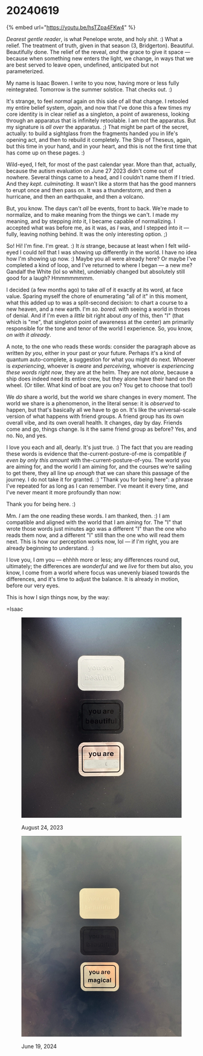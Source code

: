 # 20240619

{% embed url="https://youtu.be/hsTZpa4FKw4" %}

_Dearest gentle reader_, is what Penelope wrote, and holy _shit_. :) What a relief. The treatment of truth, given in that season (3, Bridgerton). Beautiful. Beautifully done. The relief of the reveal, _and_ the grace to give it space — because when something new enters the light, we change, in ways that we are best served to leave open, undefined, anticipated but not parameterized.

My name is Isaac Bowen. I write to you now, having more or less fully reintegrated. Tomorrow is the summer solstice. That checks out. :)

It's strange, to feel _normal_ again on this side of all that change. I retooled my entire belief system, _again_, and now that I've done this a few times my core identity is in clear relief as a singleton, a point of awareness, looking through an apparatus that is infinitely retoolable. I am not the apparatus. But my signature is _all over_ the apparatus. ;) That might be part of the secret, actually: to build a sightglass from the fragments handed you in life's opening act, and then to rebuild it completely. The Ship of Theseus, again, but this time in your hand, and in your heart, and this is not the first time that has come up on these pages. :)

Wild-eyed, I felt, for most of the past calendar year. More than that, actually, because the autism evaluation on June 27 2023 didn't come out of nowhere. Several things came to a head, and I couldn't name them if I tried. And they _kept_. _culminating_. It wasn't like a storm that has the good manners to erupt once and then pass on. It was a thunderstorm, and then a hurricane, and then an earthquake, and then a volcano.

But, you know. The days can't _all_ be events, front to back. We're made to normalize, and to make meaning from the things we can't. I made my meaning, and by stepping _into_ it, I became capable of normalizing. I accepted what was before me, as it was, as _I_ was, and I stepped into it — fully, leaving nothing behind. It was the only interesting option. ;)

So! Hi! I'm fine. I'm great. :) It _is_ strange, because at least when I felt wild-eyed I could _tell_ that I was showing up differently in the world. I have no idea how I'm showing up now. :) Maybe you all were already here? Or maybe I've completed a kind of loop, and I've returned to where I began — a new me? Gandalf the White (lol so white), undeniably changed but absolutely still good for a laugh? Hmmmmmmmm.

I decided (a few months ago) to take _all_ of it exactly at its word, at face value. Sparing myself the chore of enumerating "all of it" in this moment, what this added up to was a split-second decision: to chart a course to a new heaven, and a new earth. I'm _so. bored._ with seeing a world in throes of denial. And if I'm even a _little_ bit right about _any_ of this, then "I" (that which is "me", that singleton point of awareness at the center) am primarily responsible for the tone and tenor of the world I experience. So, you know, _on with it already_.

A note, to the one who reads these words: consider the paragraph above as written _by you_, either in your past or your future. Perhaps it's a kind of quantum auto-complete, a suggestion for what you might do next. Whoever is _experiencing_, whoever is _aware_ and _perceiving_, whoever is _experiencing these words right now_, they are at the helm. They are not _alone_, because a ship does indeed need its entire crew, but they alone have their hand on the wheel. (Or tiller. What kind of boat are you on? You get to choose that too!)

We _do_ share a world, but the world we share changes in every moment. The world we share is a phenomenon, in the literal sense: it is _observed_ to happen, but that's basically all we have to go on. It's like the universal-scale version of what happens with friend groups. A friend group has its own overall vibe, and its own overall health. It changes, day by day. Friends come and go, things change. Is it the same friend group as before? Yes, and no. No, and yes.

I love you each and all, dearly. It's just true. :) The fact that you are reading these words is evidence that the-current-posture-of-me is compatible _if even by only this amount_ with the-current-posture-of-you. The world you are aiming for, and the world I am aiming for, and the courses we're sailing to get there, they all line up _enough_ that we can share this passage of the journey. I do not take it for granted. :) "Thank you for being here": a phrase I've repeated for as long as I can remember. I've meant it every time, and I've never meant it more profoundly than now:

Thank you for being here. :)

Mm. _I_ am the one reading these words. I am thanked, then. :) I am compatible and aligned with the world that I am aiming for. The "I" that wrote those words just minutes ago was a different "I" than the one who reads them now, and a different "I" still than the one who will read them next. This is how our perception works now, lol — if I'm right, you are already beginning to understand. :)

I love you, I _am_ you — ehhhh more or less; any differences round out, ultimately; the differences are _wonderful_ and we _live_ for them but also, you know, I come from a world where focus was unevenly biased towards the differences, and it's time to adjust the balance. It is already in motion, before our very eyes.

This is how I sign things now, by the way:

\=Isaac

<div><figure><img src="../../.gitbook/assets/C8E401FE-21A8-453F-8727-62DAB8AB825A.jpeg" alt=""><figcaption><p>August 24, 2023</p></figcaption></figure> <figure><img src="../../.gitbook/assets/14C3EE91-9E0D-45A1-8CA1-E4F086D9CD2A.jpeg" alt=""><figcaption><p>June 19, 2024</p></figcaption></figure></div>
